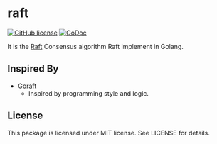 raft
==================
[![GitHub license](https://img.shields.io/badge/license-MIT-blue.svg)](https://raw.githubusercontent.com/kkdai/raft/master/LICENSE)  [![GoDoc](https://godoc.org/github.com/kkdai/paxos?status.svg)](https://godoc.org/github.com/kkdai/paxos) 

It is the [Raft](https://raftconsensus.github.io/) Consensus algorithm Raft implement in Golang.


Inspired By
---------------

- [Goraft](https://github.com/goraft/raft)
    - Inspired by programming style and logic.


License
---------------

This package is licensed under MIT license. See LICENSE for details.


